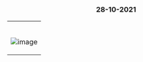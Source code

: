#

### <p align="center"> 28-10-2021 </p>

<table>
	<tr>
		 <td>


</br>
	

![image](https://user-images.githubusercontent.com/76246106/139228277-5e6528e5-5b8e-4c0f-a33c-09caa77a01df.png)
       
</table>

</br>      

